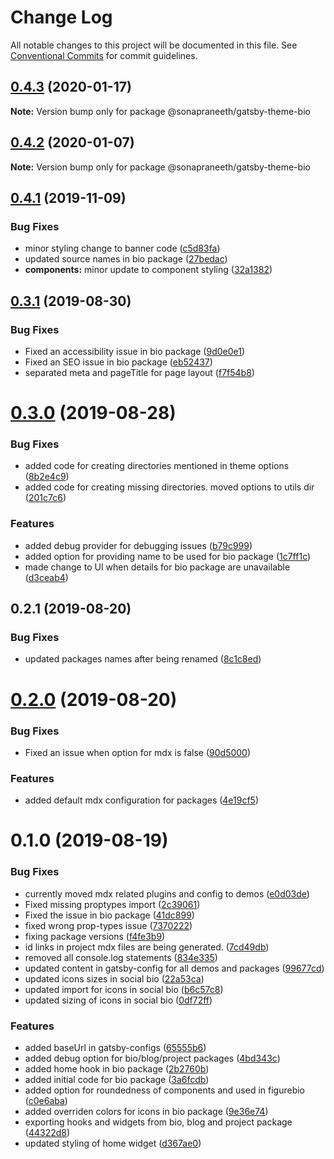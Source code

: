# Change Log

All notable changes to this project will be documented in this file.
See [Conventional Commits](https://conventionalcommits.org) for commit guidelines.

## [0.4.3](https://github.com/sonapraneeth-a/sonapraneeth-gatsby-themes/compare/@sonapraneeth/gatsby-theme-bio@0.4.2...@sonapraneeth/gatsby-theme-bio@0.4.3) (2020-01-17)

**Note:** Version bump only for package @sonapraneeth/gatsby-theme-bio

## [0.4.2](https://github.com/sonapraneeth-a/sonapraneeth-gatsby-themes/compare/@sonapraneeth/gatsby-theme-bio@0.4.1...@sonapraneeth/gatsby-theme-bio@0.4.2) (2020-01-07)

**Note:** Version bump only for package @sonapraneeth/gatsby-theme-bio

## [0.4.1](https://github.com/sonapraneeth-a/sonapraneeth-gatsby-themes/compare/@sonapraneeth/gatsby-theme-bio@0.4.0...@sonapraneeth/gatsby-theme-bio@0.4.1) (2019-11-09)

### Bug Fixes

- minor styling change to banner code ([c5d83fa](https://github.com/sonapraneeth-a/sonapraneeth-gatsby-themes/commit/c5d83fa))
- updated source names in bio package ([27bedac](https://github.com/sonapraneeth-a/sonapraneeth-gatsby-themes/commit/27bedac))
- **components:** minor update to component styling ([32a1382](https://github.com/sonapraneeth-a/sonapraneeth-gatsby-themes/commit/32a1382))

## [0.3.1](https://github.com/sonapraneeth-a/sonapraneeth-gatsby-themes/compare/@sonapraneeth/gatsby-theme-bio@0.3.0...@sonapraneeth/gatsby-theme-bio@0.3.1) (2019-08-30)

### Bug Fixes

- Fixed an accessibility issue in bio package ([9d0e0e1](https://github.com/sonapraneeth-a/sonapraneeth-gatsby-themes/commit/9d0e0e1))
- Fixed an SEO issue in bio package ([eb52437](https://github.com/sonapraneeth-a/sonapraneeth-gatsby-themes/commit/eb52437))
- separated meta and pageTitle for page layout ([f7f54b8](https://github.com/sonapraneeth-a/sonapraneeth-gatsby-themes/commit/f7f54b8))

# [0.3.0](https://github.com/sonapraneeth-a/sonapraneeth-gatsby-themes/compare/@sonapraneeth/gatsby-theme-bio@0.2.1...@sonapraneeth/gatsby-theme-bio@0.3.0) (2019-08-28)

### Bug Fixes

- added code for creating directories mentioned in theme options ([8b2e4c9](https://github.com/sonapraneeth-a/sonapraneeth-gatsby-themes/commit/8b2e4c9))
- added code for creating missing directories. moved options to utils dir ([201c7c6](https://github.com/sonapraneeth-a/sonapraneeth-gatsby-themes/commit/201c7c6))

### Features

- added debug provider for debugging issues ([b79c999](https://github.com/sonapraneeth-a/sonapraneeth-gatsby-themes/commit/b79c999))
- added option for providing name to be used for bio package ([1c7ff1c](https://github.com/sonapraneeth-a/sonapraneeth-gatsby-themes/commit/1c7ff1c))
- made change to UI when details for bio package are unavailable ([d3ceab4](https://github.com/sonapraneeth-a/sonapraneeth-gatsby-themes/commit/d3ceab4))

## 0.2.1 (2019-08-20)

### Bug Fixes

- updated packages names after being renamed ([8c1c8ed](https://github.com/sonapraneeth-a/sonapraneeth-gatsby-themes/commit/8c1c8ed))

# [0.2.0](https://github.com/sonapraneeth-a/sonapraneeth-gatsby-themes/compare/@sonapraneeth/gatsby-theme-bio@0.1.0...@sonapraneeth/gatsby-theme-bio@0.2.0) (2019-08-20)

### Bug Fixes

- Fixed an issue when option for mdx is false ([90d5000](https://github.com/sonapraneeth-a/sonapraneeth-gatsby-themes/commit/90d5000))

### Features

- added default mdx configuration for packages ([4e19cf5](https://github.com/sonapraneeth-a/sonapraneeth-gatsby-themes/commit/4e19cf5))

# 0.1.0 (2019-08-19)

### Bug Fixes

- currently moved mdx related plugins and config to demos ([e0d03de](https://github.com/sonapraneeth-a/sonapraneeth-gatsby-themes/commit/e0d03de))
- Fixed missing proptypes import ([2c39061](https://github.com/sonapraneeth-a/sonapraneeth-gatsby-themes/commit/2c39061))
- Fixed the issue in bio package ([41dc899](https://github.com/sonapraneeth-a/sonapraneeth-gatsby-themes/commit/41dc899))
- fixed wrong prop-types issue ([7370222](https://github.com/sonapraneeth-a/sonapraneeth-gatsby-themes/commit/7370222))
- fixing package versions ([f4fe3b9](https://github.com/sonapraneeth-a/sonapraneeth-gatsby-themes/commit/f4fe3b9))
- id links in project mdx files are being generated. ([7cd49db](https://github.com/sonapraneeth-a/sonapraneeth-gatsby-themes/commit/7cd49db))
- removed all console.log statements ([834e335](https://github.com/sonapraneeth-a/sonapraneeth-gatsby-themes/commit/834e335))
- updated content in gatsby-config for all demos and packages ([99677cd](https://github.com/sonapraneeth-a/sonapraneeth-gatsby-themes/commit/99677cd))
- updated icons sizes in social bio ([22a53ca](https://github.com/sonapraneeth-a/sonapraneeth-gatsby-themes/commit/22a53ca))
- updated import for icons in social bio ([b6c57c8](https://github.com/sonapraneeth-a/sonapraneeth-gatsby-themes/commit/b6c57c8))
- updated sizing of icons in social bio ([0df72ff](https://github.com/sonapraneeth-a/sonapraneeth-gatsby-themes/commit/0df72ff))

### Features

- added baseUrl in gatsby-configs ([65555b6](https://github.com/sonapraneeth-a/sonapraneeth-gatsby-themes/commit/65555b6))
- added debug option for bio/blog/project packages ([4bd343c](https://github.com/sonapraneeth-a/sonapraneeth-gatsby-themes/commit/4bd343c))
- added home hook in bio package ([2b2760b](https://github.com/sonapraneeth-a/sonapraneeth-gatsby-themes/commit/2b2760b))
- added initial code for bio package ([3a6fcdb](https://github.com/sonapraneeth-a/sonapraneeth-gatsby-themes/commit/3a6fcdb))
- added option for roundedness of components and used in figurebio ([c0e6aba](https://github.com/sonapraneeth-a/sonapraneeth-gatsby-themes/commit/c0e6aba))
- added overriden colors for icons in bio package ([9e36e74](https://github.com/sonapraneeth-a/sonapraneeth-gatsby-themes/commit/9e36e74))
- exporting hooks and widgets from bio, blog and project package ([44322d8](https://github.com/sonapraneeth-a/sonapraneeth-gatsby-themes/commit/44322d8))
- updated styling of home widget ([d367ae0](https://github.com/sonapraneeth-a/sonapraneeth-gatsby-themes/commit/d367ae0))
